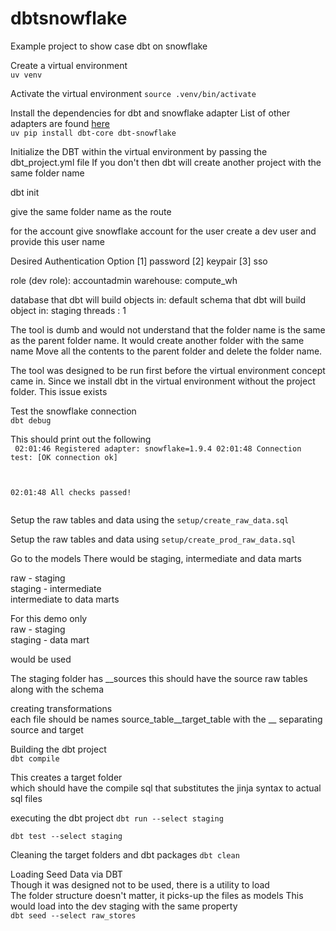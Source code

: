 # dbtsnowflake
Example project to show case dbt on snowflake


Create a virtual environment  
`uv venv`  

Activate the virtual environment
`source .venv/bin/activate`  

Install the dependencies for dbt and snowflake adapter
List of other adapters are found [here](https://github.com/dbt-labs/dbt-adapters)   
`uv pip install dbt-core dbt-snowflake`


Initialize the DBT within the virtual environment by passing the dbt_project.yml file
If you don't then dbt will create another project with the same folder name


dbt init

give the same folder name as the route

for the account give snowflake account
for the user create a dev user and provide this user name

Desired Authentication Option
[1] password
[2] keypair
[3] sso

role (dev role): accountadmin
warehouse: compute_wh

database that dbt will build objects in:
default schema that dbt will build object in: staging
threads : 1

The tool is dumb and would not understand that the folder name is the same as the parent folder name.
It would create another folder with the same name
Move all the contents to the parent folder and delete the folder name.  

The tool was designed to be run first before the virtual environment concept came in.
Since we install dbt in the virtual environment without the project folder.
This issue exists

Test the snowflake connection  
`dbt debug`

This should print out the following  
<code>
02:01:46  Registered adapter: snowflake=1.9.4
02:01:48    Connection test: [OK connection ok]

02:01:48  All checks passed!  
</code>


Setup the raw tables and data using the 
`setup/create_raw_data.sql`  

Setup the raw tables and data using 
`setup/create_prod_raw_data.sql`  

Go to the models
There would be staging, intermediate and data marts  

raw - staging  
staging - intermediate  
intermediate to data marts  

For this demo only     
raw - staging  
staging - data mart  
 
would be used

The staging folder has __sources
this should have the source raw tables  
along with the schema  

creating transformations  
each file should be names
source_table__target_table
with the __ separating source and target


Building the dbt project  
`dbt compile`

This creates a target folder  
which should have the compile sql that substitutes the jinja syntax
to actual sql files

executing the dbt project
`dbt run --select staging`    


`dbt test --select staging`  



Cleaning the target folders and dbt packages
`dbt clean`  


Loading Seed Data via DBT  
Though it was designed not to be used, there is a utility to load  
The folder structure doesn't matter, it picks-up the files as models
This would load into the dev staging with the same property  
`dbt seed --select raw_stores`